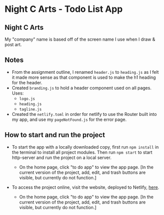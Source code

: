 # Night C Arts - Todo List App
## Night C Arts
My "company" name is based off of the screen name I use when I draw & post art.

## Notes
* From the assignment outline, I renamed `header.js` to `heading.js` as I felt it made more sense as that component is used to make the h1 heading for the header.
* Created `branding.js` to hold a header component used on all pages. Uses:
  * `logo.js`
  * `heading.js`
  * `tagline.js`
* Created the `netlify.toml` in order for netlify to use the Router built into my app, and use my `pageNotFound.js` for the error page.

## How to start and run the project
* To start the app with a locally downloaded copy, first run `npm install` in the terminal to install all project modules. Then run `npm start` to start http-server and run the project on a local server. 
  * On the home page, click "to do app" to view the app page. [In the current version of the project, add, edit, and trash buttons are visible, but currently do not function.]

* To access the project online, visit the website, deployed to Netlify, [here](https://nightcarts-todoapp.netlify.app/).
  * On the home page, click "to do app" to view the app page. [In the current version of the project, add, edit, and trash buttons are visible, but currently do not function.]